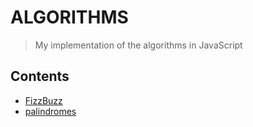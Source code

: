 # ALGORITHMS
> My implementation of the algorithms in JavaScript

## Contents
- [FizzBuzz](https://github.com/davidburdelak/algorithms/tree/master/fizzBuzz)
- [palindromes](https://github.com/davidburdelak/algorithms/tree/master/palindromes)
